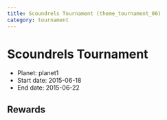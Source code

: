 ```yaml
---
title: Scoundrels Tournament (theme_tournament_06)
category: tournament
---
```

# Scoundrels Tournament

  * Planet: planet1
  * Start date: 2015-06-18
  * End date: 2015-06-22

## Rewards

